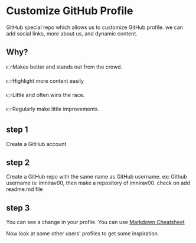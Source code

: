 
# Customize GitHub Profile

GitHub special repo which allows us to customize GitHub profile.
we can add social links, more about us, and dynamic content.

## Why?
👉Makes better and stands out from the crowd.

👉Highlight more content easily

👉Little and often wins the race.

👉Regularly make little improvements.

## step 1
Create a GitHub account

## step 2
Create a GitHub repo with the same name as GitHub username.
ex: Github username is: imnirav00, then make a repository of imnirav00.
check on add readme.md file

## step 3
You can see a change in your profile. You can use [Markdown Cheatsheet](./markdown/README.md)

Now look at some other users' profiles to get some inspiration.
